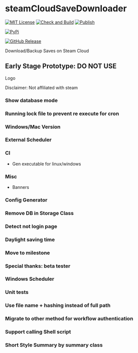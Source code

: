 # steamCloudSaveDownloader
[![MIT License](https://img.shields.io/badge/license-MIT-blue.svg)](LICENSE) [![Check and Build](https://github.com/pyscsd/steamCloudSaveDownloader/actions/workflows/check-test-build.yml/badge.svg)](https://github.com/pyscsd/steamCloudSaveDownloader/actions/workflows/check-test-build.yml/) [![Publish](https://github.com/pyscsd/steamCloudSaveDownloader/actions/workflows/publish.yml/badge.svg)](https://github.com/pyscsd/steamCloudSaveDownloader/actions/workflows/publish.yml/)

[![PyPi](https://img.shields.io/pypi/v/scsd)](https://pypi.org/project/scsd/)

[![GitHub Release](https://img.shields.io/github/v/release/pyscsd/steamCloudSaveDownloader)](https://github.com/pyscsd/steamCloudSaveDownloader/releases)


Download/Backup Saves on Steam Cloud

## Early Stage Prototype: DO NOT USE



Logo

Disclaimer: Not affiliated with steam

### Show database mode

### Running lock file to prevent re execute for cron

### Windows/Mac Version

### External Scheduler

### CI
- Gen executable for linux/windows

### Misc
- Banners

### Config Generator

### Remove DB in Storage Class

### Detect not login page

### Daylight saving time

### Move to milestone

### Special thanks: beta tester

### Windows Scheduler

### Unit tests

### Use file name + hashing instead of full path

### Migrate to other method for workflow authentication

### Support calling Shell script

### Short Style Summary by summary class
